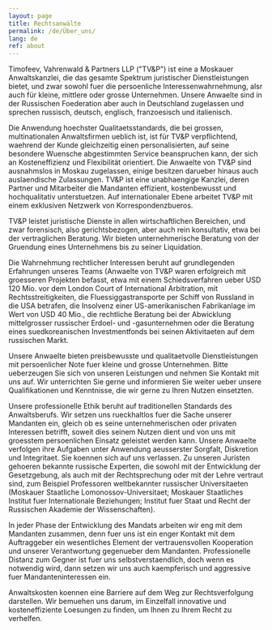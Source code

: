 ```yaml
---
layout: page
title: Rechtsanwälte
permalink: /de/Über_uns/
lang: de
ref: about
---
```

Timofeev, Vahrenwald & Partners LLP ("TV&P") ist eine a Moskauer Anwaltskanzlei, die das gesamte Spektrum juristischer Dienstleistungen bietet, und zwar sowohl fuer die persoenliche Interessenwahrnehmung, alsr auch für kleine, mittlere oder grosse Unternehmen. Unsere Anwaelte sind in der Russischen Foederation aber auch in Deutschland zugelassen und sprechen russisch, deutsch, englisch, franzoesisch und italienisch.

Die Anwendung hoechster Qualitaetsstandards, die bei grossen, multinationalen Anwaltsfirmen ueblich ist, ist für TV&P verpflichtend, waehrend der Kunde gleichzeitig einen personalisierten, auf seine besondere Wuensche abgestimmten Service beanspruchen kann, der sich an Kosteneffizienz und Flexibilität orientiert. Die Anwaelte von TV&P sind ausnahmslos in Moskau zugelassen, einige besitzen darueber hinaus auch auslaendische Zulassungen. TV&P ist eine unabhaengige Kanzlei, deren Partner und Mitarbeiter die Mandanten effizient, kostenbewusst und hochqualitativ unterstuetzen. Auf internationaler Ebene arbeitet TV&P mit einem exklusiven Netzwerk von Korrespondenzbueros.

TV&P leistet juristische Dienste in allen wirtschaftlichen Bereichen, und zwar forensisch, also gerichtsbezogen, aber auch rein konsultativ, etwa bei der vertraglichen Beratung. Wir bieten unternehmerische Beratung von der Gruendung eines Unternehmens bis zu seiner Liquidation.

Die Wahrnehmung rechtlicher Interessen beruht auf grundlegenden Erfahrungen unseres Teams (Anwaelte von TV&P waren erfolgreich mit groesseren Projekten befasst, etwa mit einem Schiedsverfahren ueber USD 120 Mio. vor dem London Court of International Arbitration, mit Rechtsstreitigkeiten, die Fluessiggastransporte per Schiff von Russland in die USA betrafen, die Insolvenz einer US-amerikanischen Fabrikanlage im Wert von USD 40 Mio., die rechtliche Beratung bei der Abwicklung mittelgrosser russischer Erdoel- und -gasunternehmen oder die Beratung eines suedkoreanischen Investmentfonds bei seinen Aktivitaeten auf dem russischen Markt.

Unsere Anwaelte bieten preisbewusste und qualitaetvolle Dienstleistungen mit persoenlicher Note fuer kleine und grosse Unternehmen. Bitte ueberzeugen Sie sich von unseren Leistungen und nehmen Sie Kontakt mit uns auf. Wir unterrichten Sie gerne und informieren Sie weiter ueber unsere Qualifikationen und Kenntnisse, die wir gerne zu Ihren Nutzen einsetzten.

Unsere professionelle Ethik beruht auf traditionellen Standards des Anwaltsberufs. Wir setzen uns rueckhaltlos fuer die Sache unserer Mandanten ein, gleich ob es seine unternehmerischen oder privaten Interessen betrifft, soweit dies seinem Nutzen dient und von uns mit groesstem persoenlichen Einsatz geleistet werden kann. Unsere Anwaelte verfolgen ihre Aufgaben unter Anwendung aeusserster Sorgfalt, Diskretion und Integritaet. Sie koennen sich auf uns verlassen. Zu unseren Juristen gehoeren bekannte russische Experten, die sowohl mit der Entwicklung der Gesetzgebung, als auch mit der Rechtsprechung oder mit der Lehre vertraut sind, zum Beispiel Professoren weltbekannter russischer Universitaeten (Moskauer Staatliche Lomonossov-Universitaet; Moskauer Staatliches Institut fuer Internationale Beziehungen; Institut fuer Staat und Recht der Russischen Akademie der Wissenschaften).

In jeder Phase der Entwicklung des Mandats arbeiten wir eng mit dem Mandanten zusammen, denn fuer uns ist ein enger Kontakt mit dem Auftraggeber ein wesentliches Element der vertrauensvollen Kooperation und unserer Verantwortung gegenueber dem Mandanten. Professionelle Distanz zum Gegner ist fuer uns selbstverstaendlich, doch wenn es notwendig wird, dann setzen wir uns auch kaempferisch und aggressive fuer Mandanteninteressen ein.

Anwaltskosten koennen eine Barriere auf dem Weg zur Rechtsverfolgung darstellen. Wir bemuehen uns darum, im Einzelfall innovative und kosteneffiziente Loesungen zu finden, um Ihnen zu Ihrem Recht zu verhelfen.
